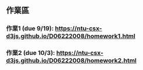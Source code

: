 ## 作業區
### 作業1 (due 9/19): <https://ntu-csx-d3js.github.io/D06222008/homework1.html>
### 作業2 (due 10/3): <https://ntu-csx-d3js.github.io/D06222008/homework2.html>
